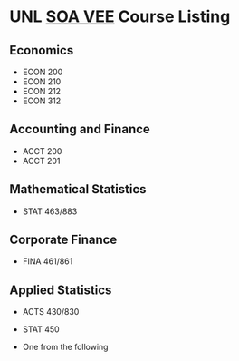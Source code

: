 # UNL [SOA VEE](https://www.soa.org/education/exam-req/edu-vee/) Course Listing

## Economics
* ECON 200
* ECON 210
* ECON 212
* ECON 312

## Accounting and Finance
* ACCT 200
* ACCT 201

## Mathematical Statistics
* STAT 463/883

## Corporate Finance
* FINA 461/861

## Applied Statistics
* ACTS 430/830
* STAT 450

* One from the following
